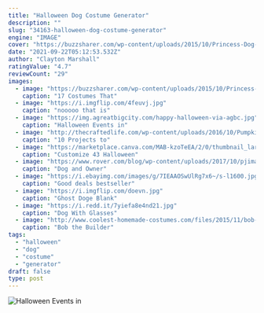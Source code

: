 ```yaml
---
title: "Halloween Dog Costume Generator"
description: ""
slug: "34163-halloween-dog-costume-generator"
engine: "IMAGE"
cover: "https://buzzsharer.com/wp-content/uploads/2015/10/Princess-Dog-Costume-shih-tzu.jpg"
date: "2021-09-22T05:12:53.532Z"
author: "Clayton Marshall"
ratingValue: "4.7"
reviewCount: "29"
images:
  - image: "https://buzzsharer.com/wp-content/uploads/2015/10/Princess-Dog-Costume-shih-tzu.jpg"
    caption: "17 Costumes That"
  - image: "https://i.imgflip.com/4feuvj.jpg"
    caption: "nooooo that is"
  - image: "https://img.agreatbigcity.com/happy-halloween-via-agbc.jpg"
    caption: "Halloween Events in"
  - image: "http://thecraftedlife.com/wp-content/uploads/2016/10/Pumpkin-Pie-Milkshake-Recipe-Legal-Miss-Sunshine-15-copy.jpg"
    caption: "10 Projects to"
  - image: "https://marketplace.canva.com/MAB-kzoTeEA/2/0/thumbnail_large/canva-black-and-orange-skeleton-spiderwebs-halloween-party-flyer-MAB-kzoTeEA.jpg"
    caption: "Customize 43 Halloween"
  - image: "https://www.rover.com/blog/wp-content/uploads/2017/10/pjimage-6.jpg"
    caption: "Dog and Owner"
  - image: "https://i.ebayimg.com/images/g/7IEAAOSwUlRg7x6~/s-l1600.jpg"
    caption: "Good deals bestseller"
  - image: "https://i.imgflip.com/doevn.jpg"
    caption: "Ghost Doge Blank"
  - image: "https://i.redd.it/7yiefa8e4nd21.jpg"
    caption: "Dog With Glasses"
  - image: "http://www.coolest-homemade-costumes.com/files/2015/11/bob-the-builder-and-his-buddy-lofty-147014-533x800.jpg"
    caption: "Bob the Builder"
tags:
  - "halloween"
  - "dog"
  - "costume"
  - "generator"
draft: false
type: post
---
```



![Halloween Events in](https://img.agreatbigcity.com/happy-halloween-via-agbc.jpg "Halloween Events in")


<!--inArticleAds-->

<!--galleryOne-->


<!--inArticleAds-->

<!--galleryTwo-->


<!--galleryThree-->

